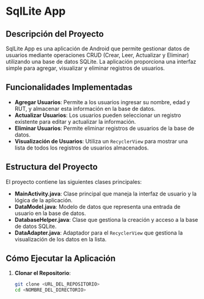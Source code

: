 # SqlLite App

## Descripción del Proyecto
SqlLite App es una aplicación de Android que permite gestionar datos de usuarios mediante operaciones CRUD (Crear, Leer, Actualizar y Eliminar) utilizando una base de datos SQLite. La aplicación proporciona una interfaz simple para agregar, visualizar y eliminar registros de usuarios.

## Funcionalidades Implementadas
- **Agregar Usuarios**: Permite a los usuarios ingresar su nombre, edad y RUT, y almacenar esta información en la base de datos.
- **Actualizar Usuarios**: Los usuarios pueden seleccionar un registro existente para editar y actualizar la información.
- **Eliminar Usuarios**: Permite eliminar registros de usuarios de la base de datos.
- **Visualización de Usuarios**: Utiliza un `RecyclerView` para mostrar una lista de todos los registros de usuarios almacenados.

## Estructura del Proyecto
El proyecto contiene las siguientes clases principales:
- **MainActivity.java**: Clase principal que maneja la interfaz de usuario y la lógica de la aplicación.
- **DataModel.java**: Modelo de datos que representa una entrada de usuario en la base de datos.
- **DatabaseHelper.java**: Clase que gestiona la creación y acceso a la base de datos SQLite.
- **DataAdapter.java**: Adaptador para el `RecyclerView` que gestiona la visualización de los datos en la lista.

## Cómo Ejecutar la Aplicación
1. **Clonar el Repositorio**:
   ```bash
   git clone <URL_DEL_REPOSITORIO>
   cd <NOMBRE_DEL_DIRECTORIO>
